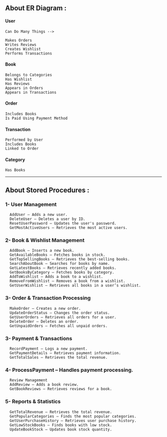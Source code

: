 ## About ER Diagram :
#### User

    Can Do Many Things --> 

    Makes Orders
    Writes Reviews
    Creates Wishlist
    Performs Transactions


#### Book

    Belongs to Categories
    Has Wishlist
    Has Reviews
    Appears in Orders
    Appears in Transactions


#### Order

    Includes Books
    Is Paid Using Payment Method


#### Transaction

    Performed by User
    Includes Books
    Linked to Order

#### Category

    Has Books

------------------------------------------------------------------------------
## About Stored Procedures :
  ### 1- User Management
      AddUser – Adds a new user.
      DeleteUser – Deletes a user by ID.
      ResetUserPassword – Updates the user's password.
      GetMostActiveUsers – Retrieves the most active users.

  ### 2- Book & Wishlist Management
      AddBook – Inserts a new book.
      GetAvailableBooks – Fetches books in stock.
      GetTopSellingBooks – Retrieves the best-selling books.
      SearchAboutBook – Searches for books by name.
      GetLatestBooks – Retrieves recently added books.
      GetBooksByCategory – Fetches books by category.
      AddToWishlist – Adds a book to a wishlist.
      RemoveFromWishlist – Removes a book from a wishlist.
      GetUserWishlist – Retrieves all books in a user’s wishlist.
    
  ### 3- Order & Transaction Processing
      MakeOrder – Creates a new order.
      UpdateOrderStatus – Changes the order status.
      GetUserOrders – Retrieves all orders for a user.
      DeleteOrder – Deletes an order.
      GetUnpaidOrders – Fetches all unpaid orders.

  ### 3- Payment & Transactions
      RecordPayment – Logs a new payment.
      GetPaymentDetails – Retrieves payment information.
      GetTotalSales – Retrieves the total revenue.

  ### 4- ProcessPayment – Handles payment processing.
      Review Management
      AddReview – Adds a book review.
      GetBookReviews – Retrieves reviews for a book.

  ### 5- Reports & Statistics
      GetTotalRevenue – Retrieves the total revenue.
      GetPopularCategories – Finds the most popular categories.
      GetUserPurchaseHistory – Retrieves user purchase history.
      GetLowStockBooks – Finds books with low stock.
      UpdateBookStock – Updates book stock quantity.